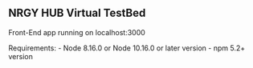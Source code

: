 ## NRGY HUB Virtual TestBed 

Front-End app running on localhost:3000

Requirements:
    - Node 8.16.0 or Node 10.16.0 or later version
    - npm 5.2+ version